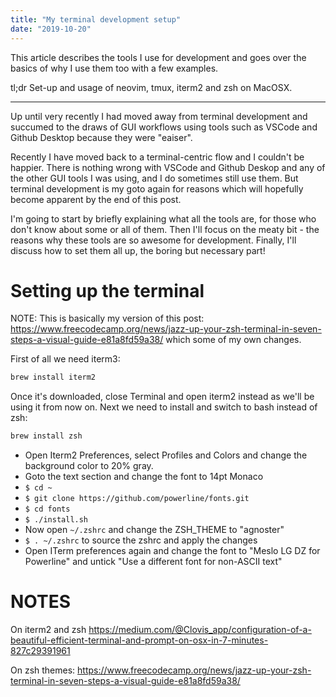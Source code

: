 ```yaml
---
title: "My terminal development setup"
date: "2019-10-20"
---
```


This article describes the tools I use for development and goes over the basics
of why I use them too with a few examples. 

tl;dr Set-up and usage of neovim, tmux, iterm2 and zsh on MacOSX.

---

Up until very recently I had moved away from terminal development and succumed to the draws
of GUI workflows using tools such as VSCode and Github Desktop because they were "eaiser". 

Recently I have moved back to a terminal-centric flow and I couldn't be happier. There is nothing
wrong with VSCode and Github Deskop and any of the other GUI tools I was using, and I do sometimes
still use them. But terminal development is my goto again for reasons which will hopefully become 
apparent by the end of this post.

I'm going to start by briefly explaining what all the tools are, for those who don't know about some 
or all of them. Then I'll focus on the meaty bit - the reasons why these tools are so awesome for 
development. Finally, I'll discuss how to set them all up, the boring but necessary part!

# Setting up the terminal
NOTE: This is basically my version of this post: https://www.freecodecamp.org/news/jazz-up-your-zsh-terminal-in-seven-steps-a-visual-guide-e81a8fd59a38/ which some of my own changes. 

First of all we need iterm3:
```bash
brew install iterm2
```
Once it's downloaded, close Terminal and open iterm2 instead as we'll be using it from now on. Next
we need to install and switch to bash instead of zsh:

```bash
brew install zsh
```

- Open Iterm2 Preferences, select Profiles and Colors and change the background color to 20% gray. 
- Goto the text section and change the font to 14pt Monaco
- `$ cd ~`
- `$ git clone https://github.com/powerline/fonts.git`
- `$ cd fonts`
- `$ ./install.sh`
- Now open `~/.zshrc` and change the ZSH_THEME to "agnoster"
- `$ . ~/.zshrc` to source the zshrc and apply the changes
- Open ITerm preferences again and change the font to "Meslo LG DZ for Powerline" and untick "Use a different font for non-ASCII text"








# NOTES

On iterm2 and zsh
https://medium.com/@Clovis_app/configuration-of-a-beautiful-efficient-terminal-and-prompt-on-osx-in-7-minutes-827c29391961

On zsh themes:
https://www.freecodecamp.org/news/jazz-up-your-zsh-terminal-in-seven-steps-a-visual-guide-e81a8fd59a38/

